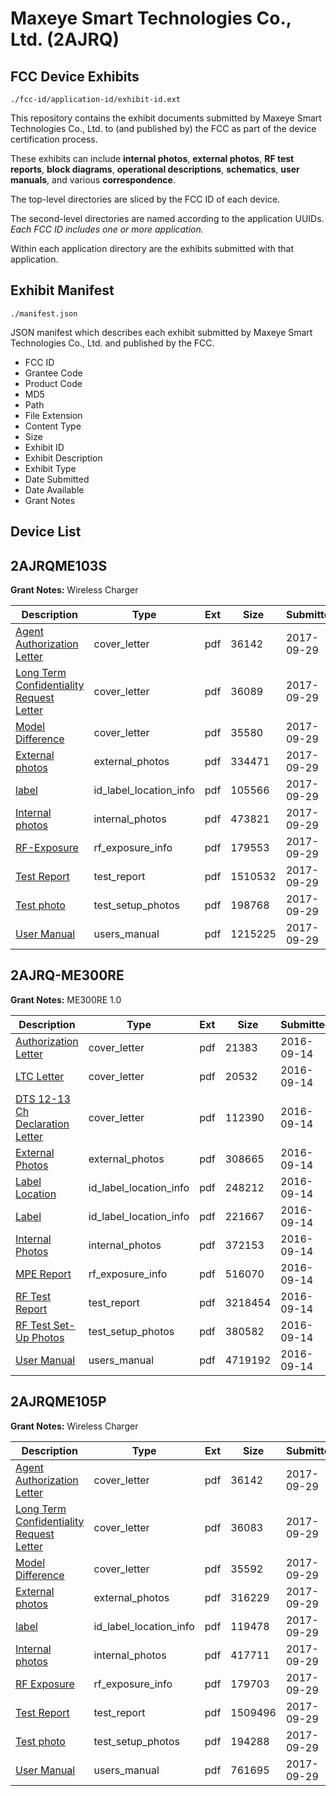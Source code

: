# Maxeye Smart Technologies Co., Ltd. (2AJRQ)
## FCC Device Exhibits

```
./fcc-id/application-id/exhibit-id.ext
```

This repository contains the exhibit documents submitted by Maxeye Smart Technologies Co., Ltd. to (and published by) the FCC as part of the device certification process.

These exhibits can include **internal photos**, **external photos**, **RF test reports**, **block diagrams**, **operational descriptions**, **schematics**, **user manuals**, and various **correspondence**.

The top-level directories are sliced by the FCC ID of each device.

The second-level directories are named according to the application UUIDs. *Each FCC ID includes one or more application.*

Within each application directory are the exhibits submitted with that application. 

## Exhibit Manifest

```
./manifest.json
```

JSON manifest which describes each exhibit submitted by Maxeye Smart Technologies Co., Ltd. and published by the FCC.

- FCC ID
- Grantee Code
- Product Code
- MD5
- Path
- File Extension
- Content Type
- Size
- Exhibit ID
- Exhibit Description
- Exhibit Type
- Date Submitted
- Date Available
- Grant Notes

## Device List
## 2AJRQME103S
**Grant Notes:** Wireless Charger

| Description | Type | Ext | Size | Submitted | Available |
| ----------- | ---- | --- | ---- | --------- | --------- |
| [Agent Authorization Letter](2AJRQME103S/1ce3a6b59b06fef677b9157244150fcd/3587630.pdf) | cover_letter | pdf | 36142 | 2017-09-29 | 2017-09-29 |
| [Long Term Confidentiality Request Letter](2AJRQME103S/1ce3a6b59b06fef677b9157244150fcd/3587635.pdf) | cover_letter | pdf | 36089 | 2017-09-29 | 2017-09-29 |
| [Model Difference](2AJRQME103S/1ce3a6b59b06fef677b9157244150fcd/3587636.pdf) | cover_letter | pdf | 35580 | 2017-09-29 | 2017-09-29 |
| [External photos](2AJRQME103S/1ce3a6b59b06fef677b9157244150fcd/3587632.pdf) | external_photos | pdf | 334471 | 2017-09-29 | 2017-09-29 |
| [label](2AJRQME103S/1ce3a6b59b06fef677b9157244150fcd/3587634.pdf) | id_label_location_info | pdf | 105566 | 2017-09-29 | 2017-09-29 |
| [Internal photos](2AJRQME103S/1ce3a6b59b06fef677b9157244150fcd/3587633.pdf) | internal_photos | pdf | 473821 | 2017-09-29 | 2017-09-29 |
| [RF-Exposure](2AJRQME103S/1ce3a6b59b06fef677b9157244150fcd/3587639.pdf) | rf_exposure_info | pdf | 179553 | 2017-09-29 | 2017-09-29 |
| [Test Report](2AJRQME103S/1ce3a6b59b06fef677b9157244150fcd/3587638.pdf) | test_report | pdf | 1510532 | 2017-09-29 | 2017-09-29 |
| [Test photo](2AJRQME103S/1ce3a6b59b06fef677b9157244150fcd/3587641.pdf) | test_setup_photos | pdf | 198768 | 2017-09-29 | 2017-09-29 |
| [User Manual](2AJRQME103S/1ce3a6b59b06fef677b9157244150fcd/3587642.pdf) | users_manual | pdf | 1215225 | 2017-09-29 | 2017-09-29 |
## 2AJRQ-ME300RE
**Grant Notes:** ME300RE 1.0

| Description | Type | Ext | Size | Submitted | Available |
| ----------- | ---- | --- | ---- | --------- | --------- |
| [Authorization Letter](2AJRQ-ME300RE/fb08780cbeb743a88387ad4543a45380/3134100.pdf) | cover_letter | pdf | 21383 | 2016-09-14 | 2016-09-14 |
| [LTC Letter](2AJRQ-ME300RE/fb08780cbeb743a88387ad4543a45380/3134101.pdf) | cover_letter | pdf | 20532 | 2016-09-14 | 2016-09-14 |
| [DTS 12-13 Ch Declaration Letter](2AJRQ-ME300RE/fb08780cbeb743a88387ad4543a45380/3134102.pdf) | cover_letter | pdf | 112390 | 2016-09-14 | 2016-09-14 |
| [External Photos](2AJRQ-ME300RE/fb08780cbeb743a88387ad4543a45380/3134103.pdf) | external_photos | pdf | 308665 | 2016-09-14 | 2016-09-14 |
| [Label Location](2AJRQ-ME300RE/fb08780cbeb743a88387ad4543a45380/3134104.pdf) | id_label_location_info | pdf | 248212 | 2016-09-14 | 2016-09-14 |
| [Label](2AJRQ-ME300RE/fb08780cbeb743a88387ad4543a45380/3134105.pdf) | id_label_location_info | pdf | 221667 | 2016-09-14 | 2016-09-14 |
| [Internal Photos](2AJRQ-ME300RE/fb08780cbeb743a88387ad4543a45380/3134106.pdf) | internal_photos | pdf | 372153 | 2016-09-14 | 2016-09-14 |
| [MPE Report](2AJRQ-ME300RE/fb08780cbeb743a88387ad4543a45380/3134108.pdf) | rf_exposure_info | pdf | 516070 | 2016-09-14 | 2016-09-14 |
| [RF Test Report](2AJRQ-ME300RE/fb08780cbeb743a88387ad4543a45380/3134111.pdf) | test_report | pdf | 3218454 | 2016-09-14 | 2016-09-14 |
| [RF Test Set-Up Photos](2AJRQ-ME300RE/fb08780cbeb743a88387ad4543a45380/3134112.pdf) | test_setup_photos | pdf | 380582 | 2016-09-14 | 2016-09-14 |
| [User Manual](2AJRQ-ME300RE/fb08780cbeb743a88387ad4543a45380/3134110.pdf) | users_manual | pdf | 4719192 | 2016-09-14 | 2016-09-14 |
## 2AJRQME105P
**Grant Notes:** Wireless Charger

| Description | Type | Ext | Size | Submitted | Available |
| ----------- | ---- | --- | ---- | --------- | --------- |
| [Agent Authorization Letter](2AJRQME105P/8a7dafd294c0c1c0169857ed1208c0bb/3587598.pdf) | cover_letter | pdf | 36142 | 2017-09-29 | 2017-09-29 |
| [Long Term Confidentiality Request Letter](2AJRQME105P/8a7dafd294c0c1c0169857ed1208c0bb/3587603.pdf) | cover_letter | pdf | 36083 | 2017-09-29 | 2017-09-29 |
| [Model Difference](2AJRQME105P/8a7dafd294c0c1c0169857ed1208c0bb/3587604.pdf) | cover_letter | pdf | 35592 | 2017-09-29 | 2017-09-29 |
| [External photos](2AJRQME105P/8a7dafd294c0c1c0169857ed1208c0bb/3587600.pdf) | external_photos | pdf | 316229 | 2017-09-29 | 2017-09-29 |
| [label](2AJRQME105P/8a7dafd294c0c1c0169857ed1208c0bb/3587602.pdf) | id_label_location_info | pdf | 119478 | 2017-09-29 | 2017-09-29 |
| [Internal photos](2AJRQME105P/8a7dafd294c0c1c0169857ed1208c0bb/3587601.pdf) | internal_photos | pdf | 417711 | 2017-09-29 | 2017-09-29 |
| [RF Exposure](2AJRQME105P/8a7dafd294c0c1c0169857ed1208c0bb/3587607.pdf) | rf_exposure_info | pdf | 179703 | 2017-09-29 | 2017-09-29 |
| [Test Report](2AJRQME105P/8a7dafd294c0c1c0169857ed1208c0bb/3587606.pdf) | test_report | pdf | 1509496 | 2017-09-29 | 2017-09-29 |
| [Test photo](2AJRQME105P/8a7dafd294c0c1c0169857ed1208c0bb/3587609.pdf) | test_setup_photos | pdf | 194288 | 2017-09-29 | 2017-09-29 |
| [User Manual](2AJRQME105P/8a7dafd294c0c1c0169857ed1208c0bb/3587610.pdf) | users_manual | pdf | 761695 | 2017-09-29 | 2017-09-29 |
